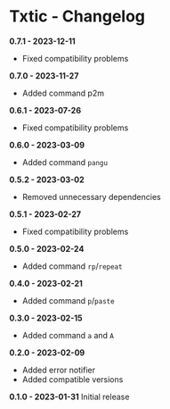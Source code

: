 # Txtic - Changelog

**0.7.1 - 2023-12-11**

- Fixed compatibility problems

**0.7.0 - 2023-11-27**

- Added command p2m

**0.6.1 - 2023-07-26**

- Fixed compatibility problems

**0.6.0 - 2023-03-09**

- Added command `pangu`

**0.5.2 - 2023-03-02**

- Removed unnecessary dependencies

**0.5.1 - 2023-02-27**

- Fixed compatibility problems

**0.5.0 - 2023-02-24**

- Added command `rp`/`repeat`

**0.4.0 - 2023-02-21**

- Added command `p`/`paste`

**0.3.0 - 2023-02-15**

- Added command `a` and `A`

**0.2.0 - 2023-02-09**

- Added error notifier
- Added compatible versions

**0.1.0 - 2023-01-31** Initial release
